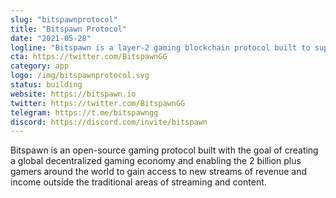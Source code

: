 ```yaml
---
slug: "bitspawnprotocol"
title: "Bitspawn Protocol"
date: "2021-05-28"
logline: "Bitspawn is a layer-2 gaming blockchain protocol built to support the 2+ billion gamers by building new monetization streams for them to access."
cta: https://twitter.com/BitspawnGG
category: app
logo: /img/bitspawnprotocol.svg
status: building
website: https://bitspawn.io
twitter: https://twitter.com/BitspawnGG
telegram: https://t.me/bitspawngg
discord: https://discord.com/invite/bitspawn
---
```


Bitspawn is an open-source gaming protocol built with the goal of creating a global decentralized gaming economy and enabling the 2 billion plus gamers around the world to gain access to new streams of revenue and income outside the traditional areas of streaming and content.
